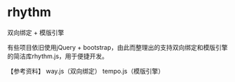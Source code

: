 rhythm
======
双向绑定 + 模版引擎

有些项目依旧使用jQuery + bootstrap，由此而整理出的支持双向绑定和模版引擎的简洁库rhythm.js，用于便捷开发。

【参考资料】
way.js（双向绑定）
tempo.js（模版引擎）

